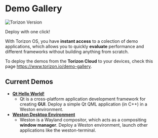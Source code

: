 # Demo Gallery #

![Torizon Version](https://img.shields.io/badge/Torizon_OS-7.1.0-blue?logo=torizon)

Deploy with one click!

With Torizon OS, you have **instant access** to a colection of demo applications, which allows you to quickly **evaluate** performance and different frameworks without building anything from scratch.

To deploy the demos from the **Torizon Cloud** to your devices, check this page https://www.torizon.io/demo-gallery.

## Current Demos

- [**Qt Hello World!**](qt)
  - Qt is a cross-platform application development framework for creating **GUI**. Deploy a simple Qt QML application (in C++) in a Weston environment.
- [**Weston Desktop Environment**](weston)
  - Weston is a Wayland compositor, which acts as a compositing **window manager**. Deploy a Weston environment, launch other applications like the weston-terminal.
